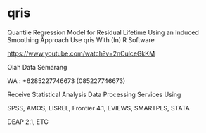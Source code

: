 # qris
Quantile Regression Model for Residual Lifetime Using an Induced Smoothing Approach Use qris With (In) R Software

https://www.youtube.com/watch?v=2nCulceGkKM

Olah Data Semarang

WA : +6285227746673 (085227746673)

Receive Statistical Analysis Data Processing Services Using

SPSS, AMOS, LISREL, Frontier 4.1, EVIEWS, SMARTPLS, STATA

DEAP 2.1, ETC
